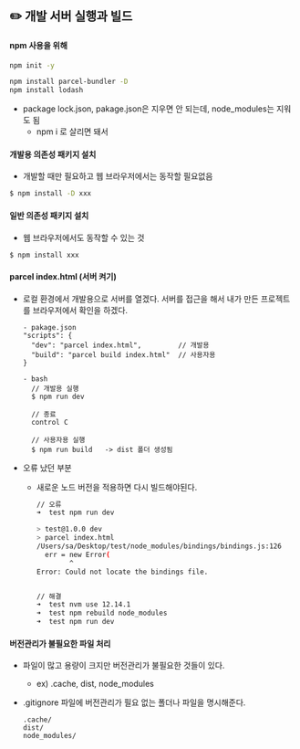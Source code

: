 ## ✏️ 개발 서버 실행과 빌드

#### npm 사용을 위해 
  ~~~bash
  npm init -y

  npm install parcel-bundler -D
  npm install lodash
  ~~~

- package lock.json, pakage.json은 지우면 안 되는데, node_modules는 지워도 됨 
  - npm i 로 살리면 돼서


#### 개발용 의존성 패키지 설치
  - 개발할 때만 필요하고 웹 브라우저에서는 동작할 필요없음
  ~~~bash
  $ npm install -D xxx
  ~~~

#### 일반 의존성 패키지 설치
  - 웹 브라우저에서도 동작할 수 있는 것
  ~~~bash
  $ npm install xxx
  ~~~

#### parcel index.html (서버 켜기)
  - 로컬 환경에서 개발용으로 서버를 열겠다. 서버를 접근을 해서 내가 만든 프로젝트를 브라우저에서 확인을 하겠다.
    ```
    - pakage.json
    "scripts": {
      "dev": "parcel index.html",         // 개발용
      "build": "parcel build index.html"  // 사용자용
    }

    - bash 
      // 개발용 실행
      $ npm run dev

      // 종료
      control C 

      // 사용자용 실행
      $ npm run build   -> dist 폴더 생성됨
    ```

- 오류 났던 부분
  - 새로운 노드 버전을 적용하면 다시 빌드해야된다.
    ~~~bash
    // 오류 
    ➜  test npm run dev    

    > test@1.0.0 dev
    > parcel index.html
    /Users/sa/Desktop/test/node_modules/bindings/bindings.js:126
      err = new Error(
            ^
    Error: Could not locate the bindings file.


    // 해결
    ➜  test nvm use 12.14.1              
    ➜  test npm rebuild node_modules 
    ➜  test npm run dev    
    ~~~


#### 버전관리가 불필요한 파일 처리
- 파일이 많고 용량이 크지만 버전관리가 불필요한 것들이 있다.
  - ex) .cache, dist, node_modules

- .gitignore 파일에 버전관리가 필요 없는 폴더나 파일을 명시해준다.
  ~~~
  .cache/
  dist/
  node_modules/
  ~~~